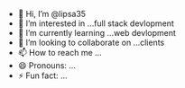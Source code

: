 - 👋 Hi, I’m @lipsa35
- 👀 I’m interested in ...full stack devlopment
- 🌱 I’m currently learning ...web devlopment
- 💞️ I’m looking to collaborate on ...clients
- 📫 How to reach me ...
- 😄 Pronouns: ...
- ⚡ Fun fact: ...

<!---
lipsa35/lipsa35 is a ✨ special ✨ repository because its `README.md` (this file) appears on your GitHub profile.
You can click the Preview link to take a look at your changes.
--->
